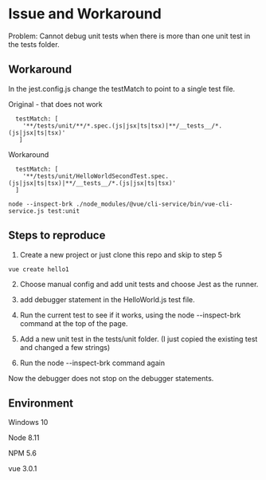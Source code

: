 # Issue and Workaround

Problem: Cannot debug unit tests when there is more than one unit test in the tests folder.

## Workaround

In the jest.config.js change the testMatch to point to a single test file.

Original - that does not work
```
  testMatch: [
    '**/tests/unit/**/*.spec.(js|jsx|ts|tsx)|**/__tests__/*.(js|jsx|ts|tsx)'
   ]
```

Workaround
```
  testMatch: [
    '**/tests/unit/HelloWorldSecondTest.spec.(js|jsx|ts|tsx)|**/__tests__/*.(js|jsx|ts|tsx)'
  ]
```



```
node --inspect-brk ./node_modules/@vue/cli-service/bin/vue-cli-service.js test:unit
```

## Steps to reproduce
1. Create a new project or just clone this repo and skip to step 5

```
vue create hello1
```

2. Choose manual config and add unit tests and choose Jest as the runner.

3. add debugger statement in the HelloWorld.js test file.

3. Run the current test to see if it works, using the node --inspect-brk command at the top of the page.

4. Add a new unit test in the tests/unit folder. (I just copied the existing test and changed a few strings)

5. Run the node --inspect-brk command again

Now the debugger does not stop on the debugger statements.

## Environment
Windows 10

Node 8.11

NPM 5.6

vue 3.0.1
